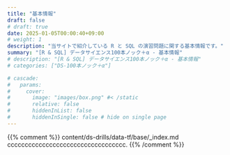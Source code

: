 ```yaml
---
title: "基本情報"
draft: false
# draft: true
date: 2025-01-05T00:00:40+09:00
# weight: 1
description: "当サイトで紹介している R と SQL の演習問題に関する基本情報です。"
summary: "[R & SQL] データサイエンス100本ノック＋α - 基本情報"
# description: "[R & SQL] データサイエンス100本ノック＋α - 基本情報"
# categories: ["DS-100本ノック＋α"]

# cascade:
#   params: 
#     cover:
#       image: "images/box.png" #< /static
#       relative: false
#       hiddenInList: false
#       hiddenInSingle: false # hide on single page
---
```


{{% comment %}}
content/ds-drills/data-tf/base/_index.md  
cccccccccccccccccccccccccccccccccc.
{{% /comment %}}
